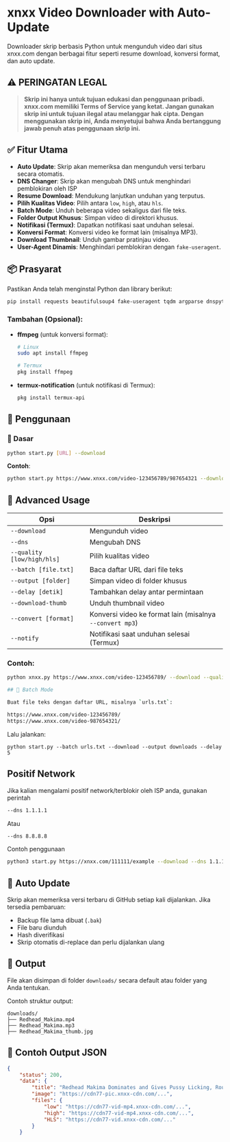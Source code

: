 # xnxx Video Downloader with Auto-Update

Downloader skrip berbasis Python untuk mengunduh video dari situs xnxx.com dengan berbagai fitur seperti resume download, konversi format, dan auto update.

## ⚠️ PERINGATAN LEGAL

> **Skrip ini hanya untuk tujuan edukasi dan penggunaan pribadi. xnxx.com memiliki Terms of Service yang ketat. Jangan gunakan skrip ini untuk tujuan ilegal atau melanggar hak cipta. Dengan menggunakan skrip ini, Anda menyetujui bahwa Anda bertanggung jawab penuh atas penggunaan skrip ini.**

## ✅ Fitur Utama

- **Auto Update**: Skrip akan memeriksa dan mengunduh versi terbaru secara otomatis.
- **DNS Changer**: Skrip akan mengubah DNS untuk menghindari pemblokiran oleh ISP
- **Resume Download**: Mendukung lanjutkan unduhan yang terputus.
- **Pilih Kualitas Video**: Pilih antara `low`, `high`, atau `hls`.
- **Batch Mode**: Unduh beberapa video sekaligus dari file teks.
- **Folder Output Khusus**: Simpan video di direktori khusus.
- **Notifikasi (Termux)**: Dapatkan notifikasi saat unduhan selesai.
- **Konversi Format**: Konversi video ke format lain (misalnya MP3).
- **Download Thumbnail**: Unduh gambar pratinjau video.
- **User-Agent Dinamis**: Menghindari pemblokiran dengan `fake-useragent`.

## 📦 Prasyarat

Pastikan Anda telah menginstal Python dan library berikut:

```bash
pip install requests beautifulsoup4 fake-useragent tqdm argparse dnspython
```

### Tambahan (Opsional):
- **ffmpeg** (untuk konversi format):
  ```bash
  # Linux
  sudo apt install ffmpeg

  # Termux
  pkg install ffmpeg
  ```

- **termux-notification** (untuk notifikasi di Termux):
  ```bash
  pkg install termux-api
  ```

## 🔧 Penggunaan

### 🔹 Dasar

```bash
python start.py [URL] --download
```

**Contoh**:
```bash
python start.py https://www.xnxx.com/video-123456789/987654321 --download
```

## 🔹 Advanced Usage

| Opsi                  | Deskripsi                                      |
|-----------------------|------------------------------------------------|
| `--download`          | Mengunduh video                                |
| `--dns`          | Mengubah DNS                                |
| `--quality [low/high/hls]` | Pilih kualitas video                        |
| `--batch [file.txt]`  | Baca daftar URL dari file teks                 |
| `--output [folder]`   | Simpan video di folder khusus                  |
| `--delay [detik]`     | Tambahkan delay antar permintaan                |
| `--download-thumb`    | Unduh thumbnail video                           |
| `--convert [format]`  | Konversi video ke format lain (misalnya `--convert mp3`) |
| `--notify`            | Notifikasi saat unduhan selesai (Termux)      |

### Contoh:
```bash
python xnxx.py https://www.xnxx.com/video-123456789/ --download --quality high --output videos --notify --convert mp3 --download-thumb

## 📁 Batch Mode

Buat file teks dengan daftar URL, misalnya `urls.txt`:

https://www.xnxx.com/video-123456789/
https://www.xnxx.com/video-987654321/
```

Lalu jalankan:

```
python start.py --batch urls.txt --download --output downloads --delay 5
```

## Positif Network

Jika kalian mengalami positif network/terblokir oleh ISP anda, gunakan perintah

```bash
--dns 1.1.1.1
```

Atau 
```bash
--dns 8.8.8.8
```

Contoh penggunaan 
```bash
python3 start.py https://xnxx.com/111111/example --download --dns 1.1.1.1
```

## 🔁 Auto Update

Skrip akan memeriksa versi terbaru di GitHub setiap kali dijalankan. Jika tersedia pembaruan:

- Backup file lama dibuat (`.bak`)
- File baru diunduh
- Hash diverifikasi
- Skrip otomatis di-replace dan perlu dijalankan ulang

## 📁 Output

File akan disimpan di folder `downloads/` secara default atau folder yang Anda tentukan.

Contoh struktur output:

```
downloads/
├── Redhead_Makima.mp4
├── Redhead_Makima.mp3
├── Redhead_Makima_thumb.jpg
```

## 📝 Contoh Output JSON

```json
{
    "status": 200,
    "data": {
        "title": "Redhead Makima Dominates and Gives Pussy Licking, Rough Fucking and Dirty Talk - Cosplay from Chainsaw Man",
        "image": "https://cdn77-pic.xnxx-cdn.com/...",
        "files": {
            "low": "https://cdn77-vid-mp4.xnxx-cdn.com/...",
            "high": "https://cdn77-vid-mp4.xnxx-cdn.com/...",
            "HLS": "https://cdn77-vid.xnxx-cdn.com/..."
        }
    }
```
